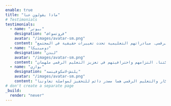 ```yaml
---
enable: true
title: "ماذا يقولون عنا"
# Testimonials
testimonials:
  - name: "بيوتر"
    designation: "فروتسواف"
    avatar: "/images/avatar-sm.png"
    content: "كشريك، نحن معجبون بفعالية المؤسسة في زيادة الوعي الرقمي. مبادراتهم التعليمية تحدث تغييرات حقيقية في المجتمع."
  - name: "دومينيكا"
    designation: "لندن"
    avatar: "/images/avatar-sm.png"
    content: "التعاون مع هذه المؤسسة فتح آفاقًا جديدة للتطوير والابتكار لشركتنا. التزامهم واحترافيتهم في تعزيز التعليم الرقمي ملهمان."
  - name: "بوازي"
    designation: "يلتش-لاسكوفيتسه"
    avatar: "/images/avatar-sm.png"
    content: "المؤسسة هي لاعب رئيسي في تشكيل مستقبل التكنولوجيا. شغفهم وتفانيهم في تعزيز الابتكار والتعليم الرقمي هما مصدر دائم للتحفيز لمواصلة تعاوننا."
# don't create a separate page
_build:
  render: "never"
---
```

